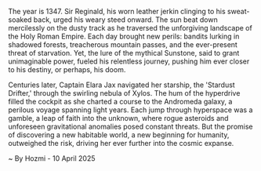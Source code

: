 
The year is 1347.  Sir Reginald, his worn leather jerkin clinging to his sweat-soaked back, urged his weary steed onward. The sun beat down mercilessly on the dusty track as he traversed the unforgiving landscape of the Holy Roman Empire.  Each day brought new perils: bandits lurking in shadowed forests, treacherous mountain passes, and the ever-present threat of starvation.  Yet, the lure of the mythical Sunstone, said to grant unimaginable power, fueled his relentless journey, pushing him ever closer to his destiny, or perhaps, his doom.

Centuries later, Captain Elara Jax navigated her starship, the 'Stardust Drifter,' through the swirling nebula of Xylos.  The hum of the hyperdrive filled the cockpit as she charted a course to the Andromeda galaxy, a perilous voyage spanning light years.  Each jump through hyperspace was a gamble, a leap of faith into the unknown, where rogue asteroids and unforeseen gravitational anomalies posed constant threats.  But the promise of discovering a new habitable world, a new beginning for humanity, outweighed the risk, driving her ever further into the cosmic expanse.

~ By Hozmi - 10 April 2025
